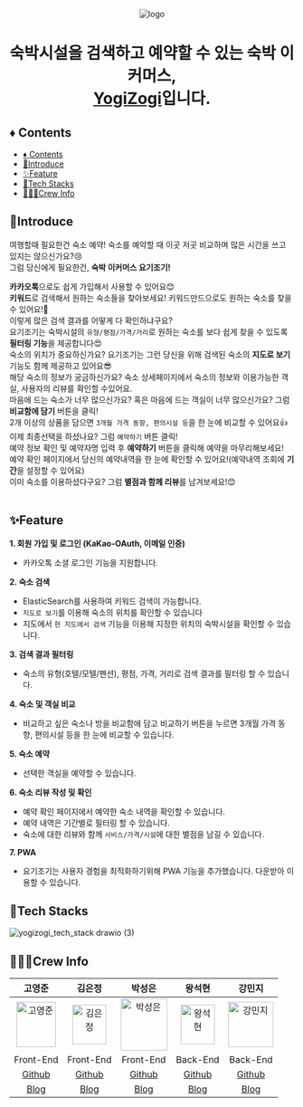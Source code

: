 <p align='center'><img alt='logo' src='https://github.com/YOGIZOGI-Zerobase-2023/FE/assets/116236689/a508c41e-90d7-4cd5-868f-b760d519a916'></p>
<h1 align='center'>숙박시설을 검색하고 예약할 수 있는 숙박 이커머스, <br /> <a href='https://yogizogi.vercel.app/' color='red'>YogiZogi</a>입니다.</h1>

## ♦️ Contents

- [♦️ Contents](#️-contents)
- [🎉Introduce](#introduce)
- [✨Feature](#feature)
- [🔧Tech Stacks](#tech-stacks)
- [👩‍👧‍👦Crew Info](#crew-info)

## 🎉Introduce

여행할때 필요한건 숙소 예약! 숙소를 예약할 때 이곳 저곳 비교하며 많은 시간을 쓰고 있지는 않으신가요?😢  
그럼 당신에게 필요한건, <strong>숙박 이커머스 요기조기!</strong>

<strong>카카오톡</strong>으로도 쉽게 가입해서 사용할 수 있어요😊  
<strong>키워드</strong>로 검색해서 원하는 숙소들을 찾아보세요! 키워드만드으로도 원하는 숙소를 찾을 수 있어요!🫢  
이렇게 많은 검색 결과를 어떻게 다 확인하냐구요?  
요기조기는 숙박시설의 `유형/평점/가격/거리`로 원하는 숙소를 보다 쉽게 찾을 수 있도록 <strong>필터링 기능</strong>을 제공합니다😍  
숙소의 위치가 중요하신가요? 요기조기는 그런 당신을 위해 검색된 숙소의 <strong>지도로 보기</strong> 기능도 함께 제공하고 있어요😎  
해당 숙소의 정보가 궁금하신가요? 숙소 상세페이지에서 숙소의 정보와 이용가능한 객실, 사용자의 리뷰를 확인할 수있어요.  
마음에 드는 숙소가 너무 많으신가요? 혹은 마음에 드는 객실이 너무 많으신가요? 그럼 <strong>비교함에 담기</strong> 버튼을 클릭!  
2개 이상의 상품을 담으면 `3개월 가격 동향, 편의시설 등`을 한 눈에 비교할 수 있어요👍  
이제 최종선택을 하셨나요? 그럼 `예약하기` 버튼 클릭!  
예약 정보 확인 및 예약자명 입력 후 <strong>예약하기</strong> 버튼을 클릭해 예약을 마무리해보세요!  
예약 확인 페이지에서 당신의 예약내역을 한 눈에 확인할 수 있어요!(예약내역 조회에 <strong>기간</strong>을 설정할 수 있어요)  
이미 숙소를 이용하셨다구요? 그럼 <strong>별점과 함께 리뷰</strong>를 남겨보세요!😊  
<br />

## ✨Feature

<strong>1. 회원 가입 및 로그인 (KaKao-OAuth, 이메일 인증)</strong>

-   카카오톡 소셜 로그인 기능을 지원합니다.

<strong>2. 숙소 검색</strong>

-   ElasticSearch를 사용하여 키워드 검색이 가능합니다.
-   `지도로 보기`를 이용해 숙소의 위치를 확인할 수 있습니다
-   지도에서 `현 지도에서 검색` 기능을 이용해 지정한 위치의 숙박시설을 확인할 수 있습니다.

<strong>3. 검색 결과 필터링</strong>

-   숙소의 유형(호텔/모텔/펜션), 평점, 가격, 거리로 검색 결과를 필터링 할 수 있습니다.

<strong>4. 숙소 및 객실 비교</strong>

-   비교하고 싶은 숙소나 방을 비교함에 담고 비교하기 버튼을 누르면 3개월 가격 동향, 편의시설 등을 한 눈에 비교할 수 있습니다.

<strong>5. 숙소 예약</strong>

-   선택한 객실을 예약할 수 있습니다.

<strong>6. 숙소 리뷰 작성 및 확인</strong>

-   예약 확인 페이지에서 예약한 숙소 내역을 확인할 수 있습니다.
-   예약 내역은 기간별로 필터링 할 수 있습니다.
-   숙소에 대한 리뷰와 함께 `서비스/가격/시설`에 대한 별점을 남길 수 있습니다.

<strong>7. PWA</strong>

-   요기조기는 사용자 경험을 최적화하기위해 PWA 기능을 추가했습니다. 다운받아 이용할 수 있습니다.
    <br />

## 🔧Tech Stacks

![yogizogi_tech_stack drawio (3)](https://github.com/YOGIZOGI-Zerobase-2023/FE/assets/116236689/8705ff4a-5526-4392-8eca-f172810ce776)
<br />

## 👩‍👧‍👦Crew Info

|                                                                         고영준                                                                          |                                                                        김은정                                                                        |                                                                         박성은                                                                          |                                                                         왕석현                                                                          |                                                                         강민지                                                                          |
| :-----------------------------------------------------------------------------------------------------------------------------------------------------: | :--------------------------------------------------------------------------------------------------------------------------------------------------: | :-----------------------------------------------------------------------------------------------------------------------------------------------------: | :-----------------------------------------------------------------------------------------------------------------------------------------------------: | :-----------------------------------------------------------------------------------------------------------------------------------------------------: |
| <img src="https://user-images.githubusercontent.com/89354370/159485964-95cade06-01fa-4765-b0ea-5daae66db82b.png" alt="고영준" width=70px height=80px /> | <img src="https://github.com/YOGIZOGI-Zerobase-2023/FE/assets/116236689/0b9696da-b45f-48ee-a442-6b317c7926d6" alt="김은정" width=60px height=70px /> | <img src="https://user-images.githubusercontent.com/89354370/159486446-3e8bd873-bfaf-4c33-b211-08ac8eee9941.jpg" alt="박성은" width=82px height=92px /> | <img src="https://file.notion.so/f/s/d6aa9627-02a4-4189-b275-882746656977/WANGSEOKHYEON.png?id=ab2d3ba3-a582-4e17-b8ec-49596b00f033&table=block&spaceId=79b5ee47-549b-4b5e-a5f0-1061fa334052&expirationTimestamp=1690761600000&signature=F2D8KDKahTQmur5VcIsN8dyEyY6ZHmemqs9r1seqgfA&downloadName=WANGSEOKHYEON.PNG.png" alt="왕석현" width=60px height=70px /> | <img src="https://file.notion.so/f/s/ae86c1c2-b97b-4711-a98f-4e75042a3057/GANGMINJI.png?id=774e6c37-22c5-41b0-abcc-b889c669a446&table=block&spaceId=79b5ee47-549b-4b5e-a5f0-1061fa334052&expirationTimestamp=1690761600000&signature=ARWSxm5jKKpF5KhR0kvOMq0_q0YcGVdrbr84edelfCM&downloadName=GANGMINJI.PNG.png" alt="강민지" width=80px height=80px /> |
|                                                                        Front-End                                                                        |                                                                      Front-End                                                                       |                                                                        Front-End                                                                        |                                                                        Back-End                                                                         |                                                                        Back-End                                                                         |
|                                                       [Github](https://github.com/cloudedpanther)                                                       |                                                         [Github](https://github.com/Ryomi-j)                                                         |                                                          [Github](https://github.com/bbung95)                                                           |                                                           [Github](https://github.com/wsh096)                                                           |                                                          [Github](https://github.com/pumkinni)                                                          |
|                                                      [Blog](https://blog.naver.com/cloudedpanther)                                                      |                                                         [Blog](https://premubo.tistory.com/)                                                         |                                                             [Blog](https://velog.io/@bbung)                                                             |                                                            [Blog](https://velog.io/@wsh096)                                                             |                                                          [Blog](https://pumkinni.tistory.com/)                                                          |

<br/>
